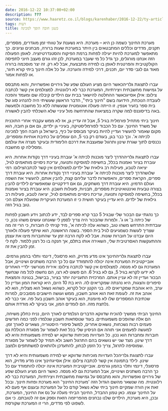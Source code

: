 ```yaml
---
date: 2016-12-22 10:37:00+02:00
description: ???
source: https://www.haaretz.co.il/blogs/karenhaber/2016-12-22/ty-article/0000017f-f8ca-d318-afff-fbebc71f0000
tags: דעות
title: כשגן חובה הופך למכינה
---
```


מערכת החינוך כשמה כן היא – מערכת. היא נשענת על טווחי זמן מוגדרים, מספרים, תקנים, מדדים וכללים המתבטאים בין היתר במערכת שעות ברורה, מבחנים וציונים. כך מתאפשר למערכת להיות יעילה לפחות ברמת הפיקוח והסטנדרטיזציה. לאופן הפעולה הזה אנחנו מורגלים, כך גדל כל מי שעבר במערכת, לכן זהו גורם מעצב חיוני לתפיסה הקולקטיבית והפרטנית לאופן בו למידה מתבצעת, אבל לא רק. זה יצר מוסכמה ברורה מאוד גם לגבי סדר יום, תכנים, דרכי למידה והערכה. על כל אלה חינוך ביתי קורא תיגר, או לפחות אמור.

 עברו לתצוגת גלריהכאשר היום מציע העולם שפע של גירויים ואפשרויות, והוא מתבסס על גמישות מחשבתית ויצירתיות, המערכת כבר לא רלוונטית. למצולמים אין קשר לכתבה צילום: אילן אסייגכאשר ההחלטה להישאר בבית עם הילדים קיבלה שם ומעמד והפכה לעובדה הנוכחת, הידועה בשם "חינוך ביתי", הדבר הראשון שעשיתי היה להנהיג סוג של בית ספר בזעיר אנפין. זו הייתה פעולה אוטומטית שנעשתה ללא כל מחשבה ולמעשה באה בדיסוננס למה שקרה במציאות שהתרחשה מול עיניי שלא השכלתי להבין לאשורה.

חינוך ביתי מתחיל פורמלית בגיל 5, אבל זה עדיין גן, אז לא ממש עקבתי אחרי התוכנית של משרד החינוך. עם כל הכבוד לפורמליסטיקה, בעיניי גן ילדים, גם אם גן חובה, הוא מקום שאמור להעשיר ועדיין להיות בעיקר מבוסס על כיף, בישראל גן חובה הפך למכינה לכיתה א'. וכך כבר בגן, בעודם רק בני 5, הם עומלים על כתיבת אותיות ומספרים, נכנסים לתוך שגרת שינון ותרגול שמעצבת את דרכם הלימודית ובעיקר מצרה את עולמם ומסלילה קו מחשבה.

 עברו לתצוגת גלריההדרך ליצר מוכנות לכיתה א' עוברת בעיניי דרך נקודות אחרות. היא עוברת בציור ואמנות בכלל, בחשיפה למוסיקה ותנועה, עריכת ניסויים מותאמים לגיל, יציאה לטבע, פעילות רב גילאית של ילדים.למצולמים אין קשר לכתבהצילום: רמי שלושהדרך ליצר מוכנות לכיתה א' עוברת בעיניי דרך נקודות אחרות. היא עוברת דרך ספרים, הקראת ספרים, והאפשרות לדבר עליהם קצת, להבין אותם, להעשיר את השפה ועולם הדמיון. היא עוברת דרך משחקים, גם אם דידקטיים שמאפשרים לילדים להבין בצורה טבעית ואינטואיטיבית מספרים, תבניות, פעולות חשבון. היא עוברת בציור ואמנות בכלל, בחשיפה למוסיקה ותנועה, עריכת ניסויים מותאמים לגיל, יציאה לטבע, פעילות רב גילאית של ילדים. היא עדיין בעיקר חושית כי זו המערכת העיקרית שפועלת אצלם הכי טוב בגיל הזה.

כך נהגתי עם הבכור שלי שבגיל 5 כבר קרא ספרים לבד, ידע לכתוב וידע חשבון לפחות של כיתה ב' או ג'. ולמרות שהבכור היה צריך לסמן לי שאנחנו עושים משהו נכון, כי עובדתית התרחש משהו טוב, כשהוא עלה לכיתה א', מיד קניתי לו חוברות, כי הרי זה מה שצריך לעשות כשמגיעים לגיל בית הספר. בשנה הראשונה, הוא שיתף פעולה ולאורך היום עבדנו על חוברות שונות. אבל לא לקח הרבה זמן עד שהחוברות מיצו את עצמן וההתעקשות האסרטיבית שלי, השאירה אותו בתלם, אך חנקה בו כל רצון ללמוד. לקח לי זמן להבין את זה.

 עברו לתצוגת גלריהחינוך אינו מדע מדויק, הוא פרסונלי, דינמי ותלוי בהמון גורמים. אובייקטיבית המערכת אינה יכולה להתמודד עם כל כך הרבה משתנים ושינויים, אבל המערכת גם לא מנסה. למצולמים אין קשר לכתבה צילום: אירית מנורשני ילדיי האחרים לא ידעו לקרוא בגיל 5, גם לא בגיל 6. הם פשוט לא רצו, הם נחשפו לכל מה שנחשף הבכור ועדיין זה לא עניין אותם. המרכזית התעניינה יותר בציור, בבישול, בנגינה והמצאת סיפורים והצגות, היא נהנתה שמקריאים לה. היא בת 10 היום, היא קוראת המון ועדיין כל ערב, היא אוהבת שמקריאים לה. בני הקטן יכול לקרוא, כשהוא נשאל הוא מצליח, הוא לא אוהב את זה. לעומת זאת הוא אוהב חשבון, ממש ועושה חישובים מסובכים, למרות שכתיבת המספרים שלו לא מיומנת, הוא בעיקר אוהב חשבון בעל פה. אני כבר לא נלחצת מזה. הם לומדים המון, אני בעיקר לא מודדת אותם.

החינוך הביתי ממשיך להוכיח שדווקא הדברים הנלמדים לאורך היום, נניח כחלק משיחה, הם אלה שהופכים משמעותיים. בעוד שנוסחאות חשבון שנלמדו לפני כמה חודשים פעמים רבות נשכחות, נושאים אחרים, למשל סיפורי היסטוריה, נשארים לאורך זמן. למעשה לפעמים אני תוהה אם הניסיון שלי בכל זאת לשמור על מסגרת הכוללת גם חוברות ומחברות הוא נכון. כל העדויות מוכיחות שדווקא יש למידה משמעותית והיא לא דרך שינון. מצד שני יש נושאים בהם התרגול חשוב ולא תמיד קל לשמור על מסגרת שמוסיפה לתרגל, צריך כל הזמן לבחון, להתעדכן ולהתאים למשתתפים ולמצב.

 עברו לתצוגת גלריהכל העדויות מוכיחות שדווקא יש למידה משמעותית והיא לא דרך שינון. לילד בתמונה אין קשר לכתבה צילום: אילן אסייגחינוך אינו מדע מדויק, הוא פרסונלי, דינמי ותלוי בהמון גורמים. אובייקטיבית המערכת אינה יכולה להתמודד עם כל כך הרבה משתנים ושינויים, אבל המערכת גם לא מנסה. כאשר היום מציע העולם שפע של גירויים ואפשרויות, והוא מתבסס על גמישות מחשבתית ויצירתיות, המערכת כבר לא רלוונטית. מה שנשאר מהשם הגדול הזה 'מערכת החינוך' הוא מערכת ופחות חינוך. ובכל זאת אין הורה שמקיים חינוך ביתי שלא נשאל קודם כל על המערכת ובעצם אף פעם לא על החינוך עצמו. כאן טמון ההבדל, החינוך הביתי מעלה על נס את החינוך, המערכת, ובכן, היא מערכת, הילדים שלנו נבחנים מהפריזמה הזאת וספק אם זה לטובתם. כי אם לשפוט לפי מדדים, הרי זו המערכת שקורסת.